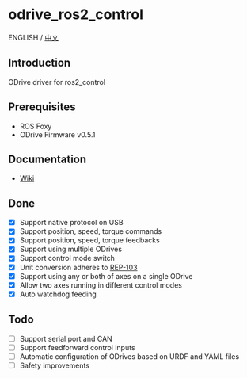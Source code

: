 # odrive_ros2_control
ENGLISH / [中文](<README_CN.md>)
## Introduction
ODrive driver for ros2_control
## Prerequisites
* ROS Foxy
* ODrive Firmware v0.5.1
## Documentation
- [Wiki](https://github.com/Factor-Robotics/odrive_ros2_control/wiki/Documentation)
## Done
- [x] Support native protocol on USB
- [x] Support position, speed, torque commands
- [x] Support position, speed, torque feedbacks
- [x] Support using multiple ODrives
- [x] Support control mode switch
- [x] Unit conversion adheres to [REP-103](<https://www.ros.org/reps/rep-0103.html>)
- [x] Support using any or both of axes on a single ODrive
- [x] Allow two axes running in different control modes
- [x] Auto watchdog feeding
## Todo
- [ ] Support serial port and CAN
- [ ] Support feedforward control inputs
- [ ] Automatic configuration of ODrives based on URDF and YAML files
- [ ] Safety improvements